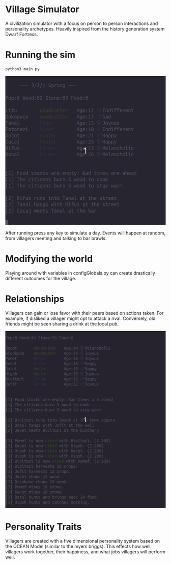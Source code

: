 # Village Simulator
A civilization simulator with a focus on person to person
interactions and personality archetypes. Heavily inspired
from the history generation system Dwarf Fortress.


# Running the sim
```bash
python3 main.py
```

![Demo](img/village_demo.gif)


After running press any key to simulate a day. Events will
happen at random, from villagers meeting and talking to
bar brawls.

# Modifying the world
Playing around with variables in configGlobals.py can
create drastically different outcomes for the village.

# Relationships
Villagers can gain or lose favor with their peers based on
actions taken. For example, if disliked a villager might
opt to attack a rival. Conversely, old friends might be seen
sharing a drink at the local pub.

![Demo](img/village_relationships.gif)


# Personality Traits
Villagers are created with a five dimensional personality
system based on the OCEAN Model (similar to the myers briggs).
This effects how well villagers work together, their happiness,
and what jobs villagers will perform well.
